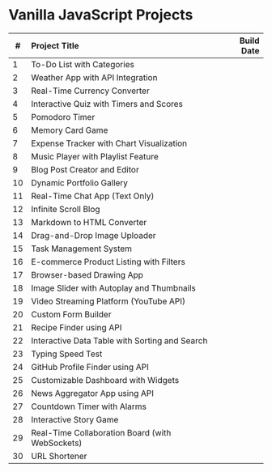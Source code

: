 # Vanilla JavaScript Projects

| #   | Project Title                                   | Build Date |
| --- | :---------------------------------------------- | ---------: |
| 1   | To-Do List with Categories                      |            |
| 2   | Weather App with API Integration                |            |
| 3   | Real-Time Currency Converter                    |            |
| 4   | Interactive Quiz with Timers and Scores         |            |
| 5   | Pomodoro Timer                                  |            |
| 6   | Memory Card Game                                |            |
| 7   | Expense Tracker with Chart Visualization        |            |
| 8   | Music Player with Playlist Feature              |            |
| 9   | Blog Post Creator and Editor                    |            |
| 10  | Dynamic Portfolio Gallery                       |            |
| 11  | Real-Time Chat App (Text Only)                  |            |
| 12  | Infinite Scroll Blog                            |            |
| 13  | Markdown to HTML Converter                      |            |
| 14  | Drag-and-Drop Image Uploader                    |            |
| 15  | Task Management System                          |            |
| 16  | E-commerce Product Listing with Filters         |            |
| 17  | Browser-based Drawing App                       |            |
| 18  | Image Slider with Autoplay and Thumbnails       |            |
| 19  | Video Streaming Platform (YouTube API)          |            |
| 20  | Custom Form Builder                             |            |
| 21  | Recipe Finder using API                         |            |
| 22  | Interactive Data Table with Sorting and Search  |            |
| 23  | Typing Speed Test                               |            |
| 24  | GitHub Profile Finder using API                 |            |
| 25  | Customizable Dashboard with Widgets             |            |
| 26  | News Aggregator App using API                   |            |
| 27  | Countdown Timer with Alarms                     |            |
| 28  | Interactive Story Game                          |            |
| 29  | Real-Time Collaboration Board (with WebSockets) |            |
| 30  | URL Shortener                                   |            |
